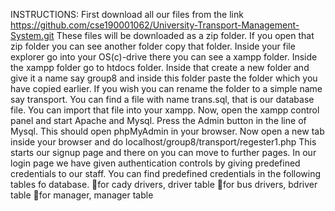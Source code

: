 INSTRUCTIONS:
First download all our files from the link https://github.com/cse190001062/University-Transport-Management-System.git
These files will be downloaded as a zip folder. If you open that zip folder you can see another folder copy that folder. Inside your file explorer go into your OS(c)-drive there you can see a xampp folder. Inside the xampp folder go to htdocs folder. Inside that create a new    folder and give it a name say group8 and inside this folder paste the folder which you have copied earlier. If you wish you can rename the folder to a simple name say transport.
You can find a file with name trans.sql, that is our database file. You can import that file into your xampp.
Now, open the xampp control panel and start Apache and Mysql. Press the Admin button in the line of Mysql. This should open phpMyAdmin in your browser. Now open a new tab inside your browser and do localhost/group8/transport/regester1.php
This starts our signup page and there on you can move to further pages.
In our login page we have given authentication controls by giving predefined credentials to our staff.
You can find predefined credentials in the following tables fo database.
   for cady drivers,   driver table
   for bus drivers,     bdriver table
   for manager,         manager table

